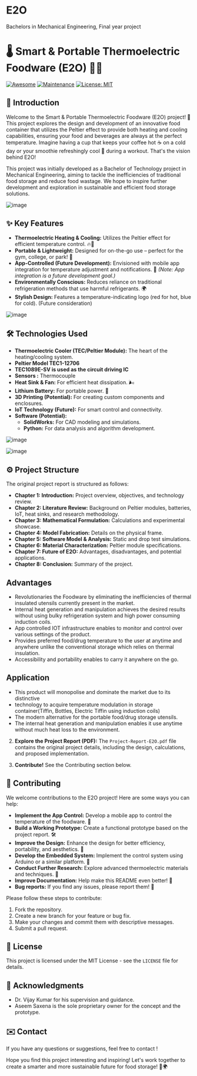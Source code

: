 # E2O
Bachelors in Mechanical Engineering, Final year project

# 🌡️ Smart & Portable Thermoelectric Foodware (E2O) 🍎🧊

[![Awesome](https://cdn.rawgit.com/sindresorhus/awesome/d7305f38d29fed78fa85652e3a63e154dd8e8829/media/badge.svg)](https://github.com/sindresorhus/awesome)
[![Maintenance](https://img.shields.io/badge/Maintained%3F-yes-green.svg)](https://GitHub.com/Naereen/StrapDown.js/graphs/commit-activity)
[![License: MIT](https://img.shields.io/badge/License-MIT-yellow.svg)](https://opensource.org/licenses/MIT)

## 👋 Introduction

Welcome to the Smart & Portable Thermoelectric Foodware (E2O) project! 🚀 This project explores the design and development of an innovative food container that utilizes the Peltier effect to provide both heating and cooling capabilities, ensuring your food and beverages are always at the perfect temperature. Imagine having a cup that keeps your coffee hot ☕ on a cold day or your smoothie refreshingly cool 🍹 during a workout.  That's the vision behind E2O!

This project was initially developed as a Bachelor of Technology project in Mechanical Engineering, aiming to tackle the inefficiencies of traditional food storage and reduce food wastage. We hope to inspire further development and exploration in sustainable and efficient food storage solutions.

![image](https://github.com/user-attachments/assets/84aea47c-7fff-49a4-871f-4360c00b5c4f)

## ✨ Key Features

*   **Thermoelectric Heating & Cooling:** Utilizes the Peltier effect for efficient temperature control. 🔥🧊
*   **Portable & Lightweight:** Designed for on-the-go use – perfect for the gym, college, or park! 🎒
*   **App-Controlled (Future Development):** Envisioned with mobile app integration for temperature adjustment and notifications. 📱 *(Note: App integration is a future development goal.)*
*   **Environmentally Conscious:** Reduces reliance on traditional refrigeration methods that use harmful refrigerants. 🌍
*   **Stylish Design:** Features a temperature-indicating logo (red for hot, blue for cold). (Future consideration)

![image](https://github.com/user-attachments/assets/f26b5fbb-2860-4055-9cd4-cd64810b5fe1)

## 🛠️ Technologies Used

*   **Thermoelectric Cooler (TEC/Peltier Module):** The heart of the heating/cooling system.
*   **Peltier Model TEC1-12706**
*   **TEC1089E-SV is used as the circuit driving IC**
*   **Sensors :** Thermocouple
*   **Heat Sink & Fan:**  For efficient heat dissipation. 🌬️
*   **Lithium Battery:** For portable power. 🔋
*   **3D Printing (Potential):** For creating custom components and enclosures.
*   **IoT Technology (Future):**  For smart control and connectivity.
*   **Software (Potential):**
    *   **SolidWorks:** For CAD modeling and simulations.
    *   **Python:** For data analysis and algorithm development.
 
![image](https://github.com/user-attachments/assets/f0852640-dcb1-440f-b5a1-55f82ed09805)


![image](https://github.com/user-attachments/assets/d802c0a4-dc00-42eb-8057-73ad4b917ca3)



## ⚙️ Project Structure

The original project report is structured as follows:

*   **Chapter 1: Introduction:** Project overview, objectives, and technology review.
*   **Chapter 2: Literature Review:** Background on Peltier modules, batteries, IoT, heat sinks, and research methodology.
*   **Chapter 3: Mathematical Formulation:** Calculations and experimental showcase.
*   **Chapter 4: Model Fabrication:** Details on the physical frame.
*   **Chapter 5: Software Model & Analysis:** Static and drop test simulations.
*   **Chapter 6: Material Characterization:** Peltier module specifications.
*   **Chapter 7: Future of E2O:** Advantages, disadvantages, and potential applications.
*   **Chapter 8: Conclusion:** Summary of the project.

## Advantages

* Revolutionaries the Foodware by eliminating the inefficiencies of thermal insulated utensils currently present in the market.
* Internal heat generation and manipulation achieves the desired results without using bulky refrigeration system and high power consuming induction coils.
* App controlled IOT infrastructure enables to monitor and control over various settings of the product.
* Provides preferred food/drug temperature to the user at anytime and anywhere unlike the conventional storage which relies on thermal insulation.
* Accessibility and portability enables to carry it anywhere on the go.

## Application

* This product will monopolise and dominate the market due to its distinctive
* technology to acquire temperature modulation in storage container(Tiffin, Bottles, Electric Tiffin using induction coils)
* The modern alternative for the portable food/drug storage utensils.
* The internal heat generation and manipulation enables it use anytime without much heat loss to the environment.

2.  **Explore the Project Report (PDF):** The `Project-Report-E2O.pdf` file contains the original project details, including the design, calculations, and proposed implementation.

3.  **Contribute!**  See the Contributing section below.

## 🤝 Contributing

We welcome contributions to the E2O project! Here are some ways you can help:

*   **Implement the App Control:** Develop a mobile app to control the temperature of the foodware. 📱
*   **Build a Working Prototype:** Create a functional prototype based on the project report. 🛠️
*   **Improve the Design:** Enhance the design for better efficiency, portability, and aesthetics. 🎨
*   **Develop the Embedded System:** Implement the control system using Arduino or a similar platform. 🤖
*   **Conduct Further Research:** Explore advanced thermoelectric materials and techniques. 🔬
*   **Improve Documentation:**  Help make this README even better! 📝
*   **Bug reports:** If you find any issues, please report them! 🐛

Please follow these steps to contribute:

1.  Fork the repository.
2.  Create a new branch for your feature or bug fix.
3.  Make your changes and commit them with descriptive messages.
4.  Submit a pull request.

## 📄 License

This project is licensed under the MIT License - see the `LICENSE` file for details.

## 🙏 Acknowledgments

*   Dr. Vijay Kumar for his supervision and guidance.
*   Aseem Saxena is the sole proprietary owner for the concept and the prototype.

## ✉️ Contact

If you have any questions or suggestions, feel free to contact !

Hope you find this project interesting and inspiring! Let's work together to create a smarter and more sustainable future for food storage! 🚀🌍
